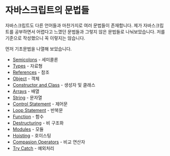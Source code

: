 # 자바스크립트의 문법들
자바스크립트도 다른 언어들과 마찬가지로 여러 문법들이 존재합니다. 제가 자바스크립트를 공부하면서 어렵다고 느꼈던 문법들과 그렇지 않은 문법들로 나눠보았습니다. 저를 기준으로 작성했으니 꼭 이렇지는 않습니다.

먼저 기초문법을 나열해 보았습니다.

  * [Semicolons](https://github.com/junu126/JavaScript_All/blob/master/Base-Class/Grammar/01_Semicolons.md) - 세미콜론
  * [Types](https://github.com/junu126/JavaScript_All/blob/master/Base-Class/Grammar/02_Types.md) - 자료형
  * [References](https://github.com/junu126/JavaScript_All/blob/master/Base-Class/Grammar/03_References.md) - 참조
  * [Object](https://github.com/junu126/JavaScript_All/blob/master/Base-Class/Grammar/04_Object.md) - 객체
  * [Constructor and Class](https://github.com/junu126/JavaScript_All/blob/master/Base-Class/Grammar/05_Class.md) - 생성자 및 클래스
  * [Arrays](https://github.com/junu126/JavaScript_All/blob/master/Base-Class/Grammar/06_Arrays.md) - 배열
  * [String](https://github.com/junu126/JavaScript_All/blob/master/Base-Class/Grammar/07_String.md) - 문자열
  * [Control Statement](https://github.com/junu126/JavaScript_All/blob/master/Base-Class/Grammar/08_Control-Statement.md) - 제어문
  * [Loop Statement](https://github.com/junu126/JavaScript_All/blob/master/Base-Class/Grammar/09_Loop-Statement.md) - 반복문
  * [Function](https://github.com/junu126/JavaScript_All/blob/master/Base-Class/Grammar/10_Function.md) - 함수
  * [Destructuring](https://github.com/junu126/JavaScript_All/blob/master/Base-Class/Grammar/11_Destructuring.md) - 비 구조화
  * [Modules](https://github.com/junu126/JavaScript_All/blob/master/Base-Class/Grammar/12_Modules.md) - 모듈
  * [Hoisting](https://github.com/junu126/JavaScript_All/blob/master/Base-Class/Grammar/13_Hoisting.md) - 호이스팅
  * [Compasion Operators](https://github.com/junu126/JavaScript_All/blob/master/Base-Class/Grammar/14_Compasion-Operators.md) - 비교 연산자
  * [Try Catch](https://github.com/junu126/JavaScript_All/blob/master/Base-Class/Grammar/15_Try-Catch.md) - 예외처리